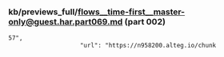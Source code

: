 ### kb/previews_full/flows__time-first__master-only@guest.har.part069.md (part 002)

```md
57",
                    "url": "https://n958200.alteg.io/chunk
```

```
